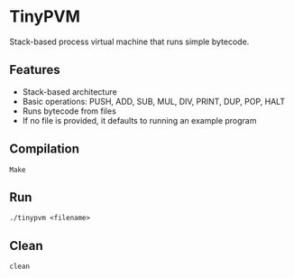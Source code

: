 # TinyPVM

Stack-based process virtual machine that runs simple bytecode.

## Features
- Stack-based architecture
- Basic operations: PUSH, ADD, SUB, MUL, DIV, PRINT, DUP, POP, HALT
- Runs bytecode from files
- If no file is provided, it defaults to running an example program

## Compilation

```
Make
```

## Run

```
./tinypvm <filename>
```

## Clean

```
clean
```